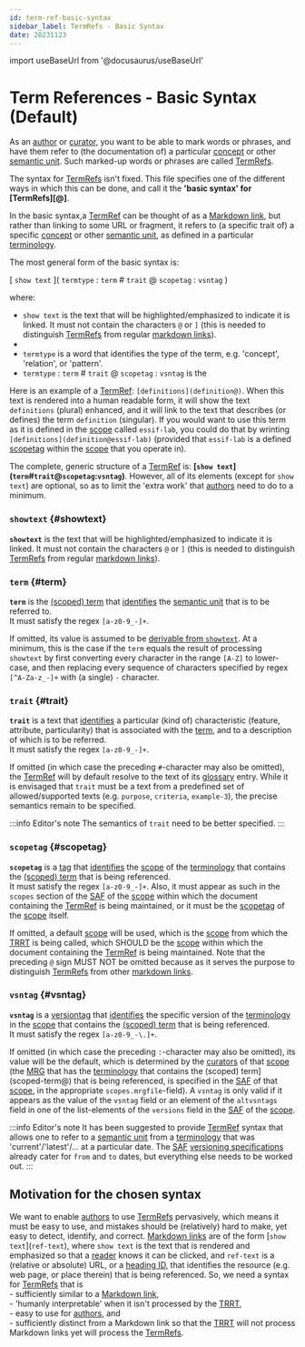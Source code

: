 ```yaml
---
id: term-ref-basic-syntax
sidebar_label: TermRefs - Basic Syntax
date: 20231123
---
```


import useBaseUrl from '@docusaurus/useBaseUrl'

# Term References - Basic Syntax (Default)

As an [author](@) or [curator](@), you want to be able to mark words or phrases, and have them refer to (the documentation of) a particular [concept](@) or other [semantic unit](@). Such marked-up words or phrases are called [TermRefs](@).

The syntax for [TermRefs](@) isn't fixed. This file specifies one of the different ways in which this can be done, and call it the **'basic syntax' for [TermRefs][@]**.

In the basic syntax,a [TermRef](@) can be thought of as a [Markdown link](https://www.markdownguide.org/basic-syntax/#links), but rather than linking to some URL or fragment, it refers to (a specific trait of) a specific [concept](@) or other [semantic unit](@), as defined in a particular [terminology](@).

The most general form of the basic syntax is:

\[ `show text` \]( `termtype` : `term` # `trait` @ `scopetag` : `vsntag` )

where: 
- `show text` is the text that will be highlighted/emphasized to indicate it is linked. It must not contain the characters `@` or `]` (this is needed to distinguish [TermRefs](@) from regular [markdown links](https://www.markdownguide.org/basic-syntax/#links)).
- 
- `termtype` is a word that identifies the type of the term, e.g. 'concept', 'relation', or 'pattern'.
- `termtype` : `term` # `trait` @ `scopetag` : `vsntag` is the  

Here is an example of a [TermRef](@): `[definitions](definition@)`. When this text is rendered into a human readable form, it will show the text `definitions` (plural) enhanced, and it will link to the text that describes (or defines) the term `definition` (singular). If you would want to use this term as it is defined in the [scope](@) called `essif-lab`, you could do that by wrinting `[definitions](definition@essif-lab)` (provided that `essif-lab` is a defined [scopetag](@) within the [scope](@) that you operate in).

The complete, generic structure of a [TermRef](@) is: **\[`show text`\](`term`#`trait`@`scopetag`:`vsntag`)**. However, all of its elements (except for `show text`) are optional, so as to limit the 'extra work' that [authors](@) need to do to a minimum.

### `showtext` {#showtext}

**`showtext`** is the text that will be highlighted/emphasized to indicate it is linked.
It must not contain the characters `@` or `]` (this is needed to distinguish [TermRefs](@) from regular [markdown links](https://www.markdownguide.org/basic-syntax/#links)).

### `term` {#term}

**`term`** is the [(scoped) term](@) that [identifies](@) the [semantic unit](@) that is to be referred to.<br/>It must satisfy the regex `[a-z0-9_-]+`.

If omitted, its value is assumed to be [derivable from `showtext`](/docs/spec-tools/trrt#id).
At a minimum, this is the case if the `term` equals the result of processing `showtext` by first converting every character in the range `[A-Z]` to lower-case, and then replacing every sequence of characters specified by regex `[^A-Za-z_-]+` with (a single) `-` character.

### `trait` {#trait}

**`trait`** is a text that [identifies](@) a particular (kind of) characteristic (feature, attribute, particularity) that is associated with the [term](@), and to a description of which is to be referred.<br/>It must satisfy the regex `[a-z0-9_-]+`.

If omitted (in which case the preceding `#`-character may also be omitted), the [TermRef](@) will by default resolve to the text of its [glossary](@) entry. While it is envisaged that `trait` must be a text from a predefined set of allowed/supported texts (e.g. `purpose`, `criteria`, `example-3`), the precise semantics remain to be specified.

:::info Editor's note
The semantics of `trait` need to be better specified.
:::
### `scopetag` {#scopetag}

**`scopetag`** is a [tag](@) that [identifies](@) the [scope](@) of the [terminology](@) that contains the [(scoped) term](scoped-term@) that is being referenced.<br/>It must satisfy the regex `[a-z0-9_-]+`. Also, it must appear as such in the `scopes` section of the [SAF](@) of the [scope](@) within which the document containing the [TermRef](@) is being maintained, or it must be the [scopetag](@) of the [scope](@) itself.

If omitted, a default [scope](@) will be used, which is the [scope](@) from which the [TRRT](@) is being called, which SHOULD be the [scope](@) within which the document containing the [TermRef](@) is being maintained. Note that the preceding `@` sign MUST NOT be omitted because as it serves the purpose to distinguish [TermRefs](@) from other [markdown links](https://www.markdownguide.org/basic-syntax/#links).

### `vsntag` {#vsntag}

**`vsntag`** is a [versiontag](@) that [identifies](@) the specific version of the [terminology](@) in the [scope](@) that contains the [(scoped) term](scoped-term@) that is being referenced.<br/>It must satisfy the regex `[a-z0-9_-\.]+`.

If omitted (in which case the preceding `:`-character may also be omitted), its value will be the default, which is determined by the [curators](@) of that [scope](@) (the [MRG](@) that has the [terminology](@) that contains the (scoped) term](scoped-term@) that is being referenced, is specified in the [SAF](@) of that [scope](@), in the appropriate `scopes.mrgfile`-field). A `vsntag` is only valid if it appears as the value of the `vsntag` field or an element of the `altvsntags` field in one of the list-elements of the `versions` field in the [SAF](@) of the [scope](@).

:::info Editor's note
It has been suggested to provide [TermRef](@) syntax that allows one to refer to a [semantic unit](@) from a [terminology](@) that was 'current'/'latest'/... at a particular date. The [SAF](@) [versioning specifications](/docs/spec-files/saf#versions) already cater for `from` and `to` dates, but everything else needs to be worked out.
:::

## Motivation for the chosen syntax

We want to enable [authors](@) to use [TermRefs](@) pervasively, which means it must be easy to use, and mistakes should be (relatively) hard to make, yet easy to detect, identify, and correct. [Markdown links](https://www.markdownguide.org/basic-syntax/#links) are of the form \[`show text`\](`ref-text`), where `show text` is the text that is rendered and emphasized so that a [reader](@) knows it can be clicked, and `ref-text` is a (relative or absolute) URL, or a [heading ID](https://www.markdownguide.org/extended-syntax/#linking-to-heading-ids), that identifies the resource (e.g. web page, or place therein) that is being referenced. So, we need a syntax for [TermRefs](@) that is<br/>- sufficiently similar to a [Markdown link](https://www.markdownguide.org/basic-syntax/#links),<br/>- 'humanly interpretable' when it isn't processed by the [TRRT](@),<br/>- easy to use for [authors](@), and<br/>- sufficiently distinct from a Markdown link so that the [TRRT](@) will not process Markdown links yet will process the [TermRefs](@).
